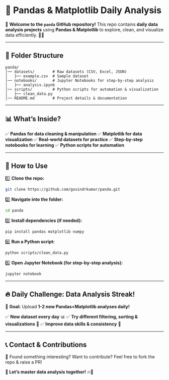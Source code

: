 # 🐼 Pandas & Matplotlib Daily Analysis

📌 **Welcome to the `panda` GitHub repository!** This repo contains **daily data analysis projects** using **Pandas & Matplotlib** to explore, clean, and visualize data efficiently. 🚀🔥

---

## 📂 Folder Structure

```
panda/  
│── datasets/        # Raw datasets (CSV, Excel, JSON) 
│   ├── example.csv  # Sample dataset 
│── notebooks/       # Jupyter Notebooks for step-by-step analysis 
│   ├── analysis.ipynb 
│── scripts/         # Python scripts for automation & visualization 
│   ├── clean_data.py 
│── README.md        # Project details & documentation 
```

---

## 📊 What’s Inside?
✅ **Pandas for data cleaning & manipulation**
✅ **Matplotlib for data visualization**
✅ **Real-world datasets for practice**
✅ **Step-by-step notebooks for learning**
✅ **Python scripts for automation**

---

## 🚀 How to Use

1️⃣ **Clone the repo:**
```bash
git clone https://github.com/govindrkumar/panda.git
```

2️⃣ **Navigate into the folder:**
```bash
cd panda
```

3️⃣ **Install dependencies (if needed):**
```bash
pip install pandas matplotlib numpy
```

4️⃣ **Run a Python script:**
```bash
python scripts/clean_data.py
```

5️⃣ **Open Jupyter Notebook (for step-by-step analysis):**
```bash
jupyter notebook
```

---

## 🔥 Daily Challenge: Data Analysis Streak!

📌 **Goal:** Upload **1-2 new Pandas+Matplotlib analyses daily!**

✅ **New dataset every day** 📊
✅ **Try different filtering, sorting & visualizations** 🎨
✅ **Improve data skills & consistency** 🚀

---

## 📞 Contact & Contributions

💬 Found something interesting? Want to contribute? Feel free to fork the repo & raise a PR!

**🚀 Let’s master data analysis together!** 🔥🐼
